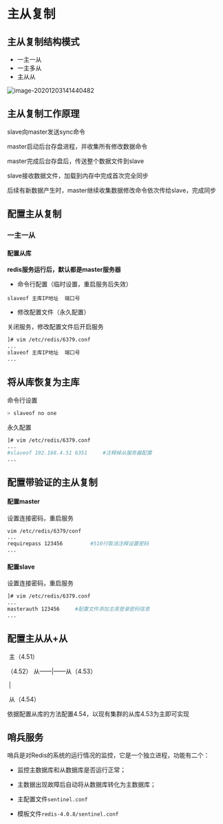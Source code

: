 # 主从复制

## 主从复制结构模式

- 一主一从
- 一主多从
- 主从从

![image-20201203141440482](E:\fc-learn\Linux-learn\NoSQL\主从赋值.assets\image-20201203141440482.png)

## 主从复制工作原理

slave向master发送sync命令

master启动后台存盘进程，并收集所有修改数据命令

master完成后台存盘后，传送整个数据文件到slave

slave接收数据文件，加载到内存中完成首次完全同步

后续有新数据产生时，master继续收集数据修改命令依次传给slave，完成同步

## 配置主从复制

### 一主一从

#### 配置从库

**redis服务运行后，默认都是master服务器**

- 命令行配置（临时设置，重启服务后失效）

`slaveof 主库IP地址  端口号`

- 修改配置文件（永久配置）

关闭服务，修改配置文件后开启服务

```bash
]# vim /etc/redis/6379.conf
...
slaveof 主库IP地址  端口号 
...
```

## 将从库恢复为主库

命令行设置

```bash
> slaveof no one
```

永久配置

```bash
]# vim /etc/redis/6379.conf
...
#slaveof 192.168.4.51 6351     #注释掉从服务器配置
...
```

## 配置带验证的主从复制

#### 配置master

设置连接密码，重启服务

```bash
vim /etc/redis/6379/conf
...
requirepass 123456         #510行取消注释设置密码
...
```

#### 配置slave

设置连接密码，重启服务

```bash
]# vim /etc/redis/6379.conf
...
masterauth 123456     #配置文件添加主库登录密码信息
...
```

## 配置主从从+从

​                      主（4.51）

 （4.52） 从——|——从（4.53）

​                             |

​                         从（4.54）

依据配置从库的方法配置4.54，以现有集群的从库4.53为主即可实现

## 哨兵服务

哨兵是对Redis的系统的运行情况的监控，它是一个独立进程，功能有二个：

- 监控主数据库和从数据库是否运行正常；
- 主数据出现故障后自动将从数据库转化为主数据库；

- 主配置文件`sentinel.conf`
- 模板文件`redis-4.0.8/sentinel.conf`

